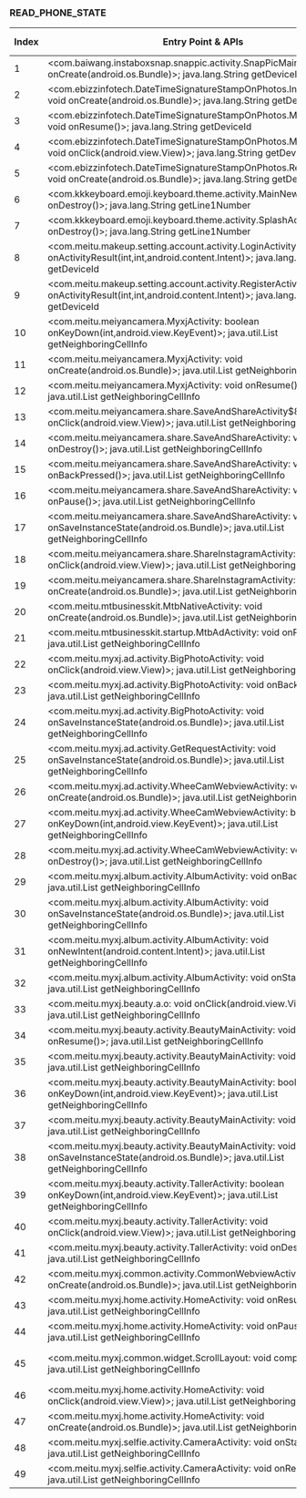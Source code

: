 ### READ_PHONE_STATE
| Index | Entry Point & APIs | Screen shot | Resource id | Label |
| ------------- | ------------- | ------------- |-------------|-------------|
| 1 | <com.baiwang.instaboxsnap.snappic.activity.SnapPicMainActivity: void onCreate(android.os.Bundle)>; java.lang.String getDeviceId | ![](D:\COSMOS\output\py\Play_win8\Photography\com.baiwang.styleinstaboxsnap\com.baiwang.instaboxsnap.snappic.activity.SnapPicMainActivity.png) |  | D |
| 2 | <com.ebizzinfotech.DateTimeSignatureStampOnPhotos.InPurchase: void onCreate(android.os.Bundle)>; java.lang.String getDeviceId | ![](D:\COSMOS\output\py\Play_win8\Photography\com.ebizzinfotech.datetimestampphoto\com.ebizzinfotech.DateTimeSignatureStampOnPhotos.InPurchase.png) |  | F |
| 3 | <com.ebizzinfotech.DateTimeSignatureStampOnPhotos.MainActivity: void onResume()>; java.lang.String getDeviceId | ![](D:\COSMOS\output\py\Play_win8\Photography\com.ebizzinfotech.datetimestampphoto\com.ebizzinfotech.DateTimeSignatureStampOnPhotos.MainActivity.png) |  | D |
| 4 | <com.ebizzinfotech.DateTimeSignatureStampOnPhotos.MainActivity: void onClick(android.view.View)>; java.lang.String getDeviceId | ![](D:\COSMOS\output\py\Play_win8\Photography\com.ebizzinfotech.datetimestampphoto\com.ebizzinfotech.DateTimeSignatureStampOnPhotos.MainActivity.png) |  | D |
| 5 | <com.ebizzinfotech.DateTimeSignatureStampOnPhotos.ReferrerActivity: void onCreate(android.os.Bundle)>; java.lang.String getDeviceId | ![](D:\COSMOS\output\py\Play_win8\Photography\com.ebizzinfotech.datetimestampphoto\com.ebizzinfotech.DateTimeSignatureStampOnPhotos.ReferrerActivity.png) |  | |
| 6 | <com.kkkeyboard.emoji.keyboard.theme.activity.MainNewActivity: void onDestroy()>; java.lang.String getLine1Number | ![](D:\COSMOS\output\py\Play_win8\Photography\com.kkkeyboard.emoji.keyboard.theme.MyPhoto\com.kkkeyboard.emoji.keyboard.theme.activity.MainNewActivity.png) |  | F |
| 7 | <com.kkkeyboard.emoji.keyboard.theme.activity.SplashActivity: void onDestroy()>; java.lang.String getLine1Number | ![](D:\COSMOS\output\py\Play_win8\Photography\com.kkkeyboard.emoji.keyboard.theme.MyPhoto\com.kkkeyboard.emoji.keyboard.theme.activity.SplashActivity.png) |  | F |
| 8 | <com.meitu.makeup.setting.account.activity.LoginActivity: void onActivityResult(int,int,android.content.Intent)>; java.lang.String getDeviceId | ![](D:\COSMOS\output\py\Play_win8\Photography\com.meitu.makeup\com.meitu.makeup.setting.account.activity.LoginActivity.png) |  | T |
| 9 | <com.meitu.makeup.setting.account.activity.RegisterActivity: void onActivityResult(int,int,android.content.Intent)>; java.lang.String getDeviceId | ![](D:\COSMOS\output\py\Play_win8\Photography\com.meitu.makeup\com.meitu.makeup.setting.account.activity.RegisterActivity.png) |  | T |
| 10 | <com.meitu.meiyancamera.MyxjActivity: boolean onKeyDown(int,android.view.KeyEvent)>; java.util.List getNeighboringCellInfo | ![](D:\COSMOS\output\py\Play_win8\Photography\com.meitu.meiyancamera\com.meitu.meiyancamera.MyxjActivity.png) |  | F |
| 11 | <com.meitu.meiyancamera.MyxjActivity: void onCreate(android.os.Bundle)>; java.util.List getNeighboringCellInfo | ![](D:\COSMOS\output\py\Play_win8\Photography\com.meitu.meiyancamera\com.meitu.meiyancamera.MyxjActivity.png) |  | F |
| 12 | <com.meitu.meiyancamera.MyxjActivity: void onResume()>; java.util.List getNeighboringCellInfo | ![](D:\COSMOS\output\py\Play_win8\Photography\com.meitu.meiyancamera\com.meitu.meiyancamera.MyxjActivity.png) |  | F |
| 13 | <com.meitu.meiyancamera.share.SaveAndShareActivity$8: void onClick(android.view.View)>; java.util.List getNeighboringCellInfo | ![](D:\COSMOS\output\py\Play_win8\Photography\com.meitu.meiyancamera\com.meitu.meiyancamera.share.SaveAndShareActivity.png) |  |F  |
| 14 | <com.meitu.meiyancamera.share.SaveAndShareActivity: void onDestroy()>; java.util.List getNeighboringCellInfo | ![](D:\COSMOS\output\py\Play_win8\Photography\com.meitu.meiyancamera\com.meitu.meiyancamera.share.SaveAndShareActivity.png) |  | F |
| 15 | <com.meitu.meiyancamera.share.SaveAndShareActivity: void onBackPressed()>; java.util.List getNeighboringCellInfo | ![](D:\COSMOS\output\py\Play_win8\Photography\com.meitu.meiyancamera\com.meitu.meiyancamera.share.SaveAndShareActivity.png) |  | F |
| 16 | <com.meitu.meiyancamera.share.SaveAndShareActivity: void onPause()>; java.util.List getNeighboringCellInfo | ![](D:\COSMOS\output\py\Play_win8\Photography\com.meitu.meiyancamera\com.meitu.meiyancamera.share.SaveAndShareActivity.png) |  | F |
| 17 | <com.meitu.meiyancamera.share.SaveAndShareActivity: void onSaveInstanceState(android.os.Bundle)>; java.util.List getNeighboringCellInfo | ![](D:\COSMOS\output\py\Play_win8\Photography\com.meitu.meiyancamera\com.meitu.meiyancamera.share.SaveAndShareActivity.png) |  | F |
| 18 | <com.meitu.meiyancamera.share.ShareInstagramActivity: void onClick(android.view.View)>; java.util.List getNeighboringCellInfo | ![](D:\COSMOS\output\py\Play_win8\Photography\com.meitu.meiyancamera\com.meitu.meiyancamera.share.ShareInstagramActivity.png) |  | F |
| 19 | <com.meitu.meiyancamera.share.ShareInstagramActivity: void onCreate(android.os.Bundle)>; java.util.List getNeighboringCellInfo | ![](D:\COSMOS\output\py\Play_win8\Photography\com.meitu.meiyancamera\com.meitu.meiyancamera.share.ShareInstagramActivity.png) |  | F |
| 20 | <com.meitu.mtbusinesskit.MtbNativeActivity: void onCreate(android.os.Bundle)>; java.util.List getNeighboringCellInfo | ![](D:\COSMOS\output\py\Play_win8\Photography\com.meitu.meiyancamera\com.meitu.mtbusinesskit.MtbNativeActivity.png) |  | F |
| 21 | <com.meitu.mtbusinesskit.startup.MtbAdActivity: void onResume()>; java.util.List getNeighboringCellInfo | ![](D:\COSMOS\output\py\Play_win8\Photography\com.meitu.meiyancamera\com.meitu.mtbusinesskit.startup.MtbAdActivity.png) |  | F |
| 22 | <com.meitu.myxj.ad.activity.BigPhotoActivity: void onClick(android.view.View)>; java.util.List getNeighboringCellInfo | ![](D:\COSMOS\output\py\Play_win8\Photography\com.meitu.meiyancamera\com.meitu.myxj.ad.activity.BigPhotoActivity.png) |  | F |
| 23 | <com.meitu.myxj.ad.activity.BigPhotoActivity: void onBackPressed()>; java.util.List getNeighboringCellInfo | ![](D:\COSMOS\output\py\Play_win8\Photography\com.meitu.meiyancamera\com.meitu.myxj.ad.activity.BigPhotoActivity.png) |  | F |
| 24 | <com.meitu.myxj.ad.activity.BigPhotoActivity: void onSaveInstanceState(android.os.Bundle)>; java.util.List getNeighboringCellInfo | ![](D:\COSMOS\output\py\Play_win8\Photography\com.meitu.meiyancamera\com.meitu.myxj.ad.activity.BigPhotoActivity.png) |  | F |
| 25 | <com.meitu.myxj.ad.activity.GetRequestActivity: void onSaveInstanceState(android.os.Bundle)>; java.util.List getNeighboringCellInfo | ![](D:\COSMOS\output\py\Play_win8\Photography\com.meitu.meiyancamera\com.meitu.myxj.ad.activity.GetRequestActivity.png) |  | F |
| 26 | <com.meitu.myxj.ad.activity.WheeCamWebviewActivity: void onCreate(android.os.Bundle)>; java.util.List getNeighboringCellInfo | ![](D:\COSMOS\output\py\Play_win8\Photography\com.meitu.meiyancamera\com.meitu.myxj.ad.activity.WheeCamWebviewActivity.png) |  | F |
| 27 | <com.meitu.myxj.ad.activity.WheeCamWebviewActivity: boolean onKeyDown(int,android.view.KeyEvent)>; java.util.List getNeighboringCellInfo | ![](D:\COSMOS\output\py\Play_win8\Photography\com.meitu.meiyancamera\com.meitu.myxj.ad.activity.WheeCamWebviewActivity.png) |  | F |
| 28 | <com.meitu.myxj.ad.activity.WheeCamWebviewActivity: void onDestroy()>; java.util.List getNeighboringCellInfo | ![](D:\COSMOS\output\py\Play_win8\Photography\com.meitu.meiyancamera\com.meitu.myxj.ad.activity.WheeCamWebviewActivity.png) |  | F |
| 29 | <com.meitu.myxj.album.activity.AlbumActivity: void onBackPressed()>; java.util.List getNeighboringCellInfo | ![](D:\COSMOS\output\py\Play_win8\Photography\com.meitu.meiyancamera\com.meitu.myxj.album.activity.AlbumActivity.png) |  | F |
| 30 | <com.meitu.myxj.album.activity.AlbumActivity: void onSaveInstanceState(android.os.Bundle)>; java.util.List getNeighboringCellInfo | ![](D:\COSMOS\output\py\Play_win8\Photography\com.meitu.meiyancamera\com.meitu.myxj.album.activity.AlbumActivity.png) |  | F |
| 31 | <com.meitu.myxj.album.activity.AlbumActivity: void onNewIntent(android.content.Intent)>; java.util.List getNeighboringCellInfo | ![](D:\COSMOS\output\py\Play_win8\Photography\com.meitu.meiyancamera\com.meitu.myxj.album.activity.AlbumActivity.png) |  | F |
| 32 | <com.meitu.myxj.album.activity.AlbumActivity: void onStart()>; java.util.List getNeighboringCellInfo | ![](D:\COSMOS\output\py\Play_win8\Photography\com.meitu.meiyancamera\com.meitu.myxj.album.activity.AlbumActivity.png) |  | F |
| 33 | <com.meitu.myxj.beauty.a.o: void onClick(android.view.View)>; java.util.List getNeighboringCellInfo | ![](D:\COSMOS\output\py\Play_win8\Photography\com.meitu.meiyancamera\com.meitu.myxj.beauty.activity.BeautyMainActivity.png) |  | F |
| 34 | <com.meitu.myxj.beauty.activity.BeautyMainActivity: void onResume()>; java.util.List getNeighboringCellInfo | ![](D:\COSMOS\output\py\Play_win8\Photography\com.meitu.meiyancamera\com.meitu.myxj.beauty.activity.BeautyMainActivity.png) |  | F |
| 35 | <com.meitu.myxj.beauty.activity.BeautyMainActivity: void onPause()>; java.util.List getNeighboringCellInfo | ![](D:\COSMOS\output\py\Play_win8\Photography\com.meitu.meiyancamera\com.meitu.myxj.beauty.activity.BeautyMainActivity.png) |  | F |
| 36 | <com.meitu.myxj.beauty.activity.BeautyMainActivity: boolean onKeyDown(int,android.view.KeyEvent)>; java.util.List getNeighboringCellInfo | ![](D:\COSMOS\output\py\Play_win8\Photography\com.meitu.meiyancamera\com.meitu.myxj.beauty.activity.BeautyMainActivity.png) |  | F |
| 37 | <com.meitu.myxj.beauty.activity.BeautyMainActivity: void onDestroy()>; java.util.List getNeighboringCellInfo | ![](D:\COSMOS\output\py\Play_win8\Photography\com.meitu.meiyancamera\com.meitu.myxj.beauty.activity.BeautyMainActivity.png) |  | F |
| 38 | <com.meitu.myxj.beauty.activity.BeautyMainActivity: void onSaveInstanceState(android.os.Bundle)>; java.util.List getNeighboringCellInfo | ![](D:\COSMOS\output\py\Play_win8\Photography\com.meitu.meiyancamera\com.meitu.myxj.beauty.activity.BeautyMainActivity.png) |  | F |
| 39 | <com.meitu.myxj.beauty.activity.TallerActivity: boolean onKeyDown(int,android.view.KeyEvent)>; java.util.List getNeighboringCellInfo | ![](D:\COSMOS\output\py\Play_win8\Photography\com.meitu.meiyancamera\com.meitu.myxj.beauty.activity.TallerActivity.png) |  | F |
| 40 | <com.meitu.myxj.beauty.activity.TallerActivity: void onClick(android.view.View)>; java.util.List getNeighboringCellInfo | ![](D:\COSMOS\output\py\Play_win8\Photography\com.meitu.meiyancamera\com.meitu.myxj.beauty.activity.TallerActivity.png) |  | F |
| 41 | <com.meitu.myxj.beauty.activity.TallerActivity: void onDestroy()>; java.util.List getNeighboringCellInfo | ![](D:\COSMOS\output\py\Play_win8\Photography\com.meitu.meiyancamera\com.meitu.myxj.beauty.activity.TallerActivity.png) |  | F |
| 42 | <com.meitu.myxj.common.activity.CommonWebviewActivity: void onCreate(android.os.Bundle)>; java.util.List getNeighboringCellInfo | ![](D:\COSMOS\output\py\Play_win8\Photography\com.meitu.meiyancamera\com.meitu.myxj.common.activity.CommonWebviewActivity.png) |  | F |
| 43 | <com.meitu.myxj.home.activity.HomeActivity: void onResume()>; java.util.List getNeighboringCellInfo | ![](D:\COSMOS\output\py\Play_win8\Photography\com.meitu.meiyancamera\com.meitu.myxj.home.activity.HomeActivity.png) |  | F |
| 44 | <com.meitu.myxj.home.activity.HomeActivity: void onPause()>; java.util.List getNeighboringCellInfo | ![](D:\COSMOS\output\py\Play_win8\Photography\com.meitu.meiyancamera\com.meitu.myxj.home.activity.HomeActivity.png) |  | F |
| 45 | <com.meitu.myxj.common.widget.ScrollLayout: void computeScroll()>; java.util.List getNeighboringCellInfo | ![](D:\COSMOS\output\py\Play_win8\Photography\com.meitu.meiyancamera\com.meitu.myxj.home.activity.HomeActivity.png) | {'2131689885': <sensitive_component.SensitiveComponent.SensitiveView object at 0x0000021457D19EB8>} | F |
| 46 | <com.meitu.myxj.home.activity.HomeActivity: void onClick(android.view.View)>; java.util.List getNeighboringCellInfo | ![](D:\COSMOS\output\py\Play_win8\Photography\com.meitu.meiyancamera\com.meitu.myxj.home.activity.HomeActivity.png) |  | F |
| 47 | <com.meitu.myxj.home.activity.HomeActivity: void onCreate(android.os.Bundle)>; java.util.List getNeighboringCellInfo | ![](D:\COSMOS\output\py\Play_win8\Photography\com.meitu.meiyancamera\com.meitu.myxj.home.activity.HomeActivity.png) |  | F |
| 48 | <com.meitu.myxj.selfie.activity.CameraActivity: void onStart()>; java.util.List getNeighboringCellInfo | ![](D:\COSMOS\output\py\Play_win8\Photography\com.meitu.meiyancamera\com.meitu.myxj.selfie.activity.CameraActivity.png) |  | F |
| 49 | <com.meitu.myxj.selfie.activity.CameraActivity: void onResume()>; java.util.List getNeighboringCellInfo | ![](D:\COSMOS\output\py\Play_win8\Photography\com.meitu.meiyancamera\com.meitu.myxj.selfie.activity.CameraActivity.png) |  |F  |
